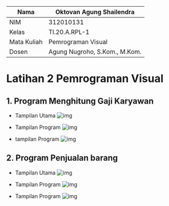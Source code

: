 | Nama        | Oktovan Agung Shailendra      |
| ----------- | ----------------------------- |
| NIM         | 312010131                     |
| Kelas       | TI.20.A.RPL-1                 |
| Mata Kuliah | Pemrograman Visual            |
| Dosen       | Agung Nugroho, S.Kom., M.Kom. |

# Latihan 2 Pemrograman Visual

## 1. Program Menghitung Gaji Karyawan

- Tampilan Utama
  ![img](Gambar/gaji1.png)

- Tampilan Program
  ![img](Gambar/gaji2.png)

- tampilan Program
  ![img](Gambar/gaji3.png)

## 2. Program Penjualan barang

- Tampilan Utama
  ![img](Gambar/barang1.png)

- Tampilan Program
  ![img](Gambar/barang2.png)
- Tampilan Program
  ![img](Gambar/barang3.png)
